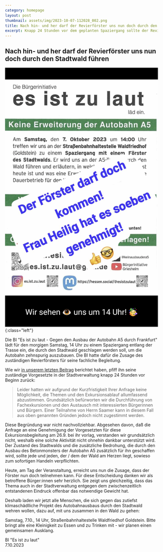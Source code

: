 ```yaml
---
category: homepage
layout: post
thumbnail: assets/img/2023-10-07-112028_002.png
title: Nach hin- und her darf der Revierförster uns nun doch durch den Stadtwald führen
excerpt: Knapp 24 Stunden vor dem geplanten Spaziergang sollte der Revierförster fern bleiben, nun darf er es doch.
---
```

## Nach hin- und her darf der Revierförster uns nun doch durch den Stadtwald führen

![Einladung Waldspaziergang](/assets/img/2023-10-07-112028_002.png){:class="left"}

Die BI "Es ist zu laut - Gegen den Ausbau der Autobahn A5 durch Frankfurt" lädt für den morgigen Samstag, 14 Uhr zu einem Spaziergang entlang der Trasse ein, die durch den Stadtwald geschlagen werden soll, um die Autobahn zehnspurig auszubauen. Die BI hatte dafür die Zusage des zuständigen Revierförsters für seine fachliche Begleitung.

Wie wir [in unserem letzten Beitrag](/2023/10/06/forster-darf-nicht-kommen.html) berichtet haben, pfiff ihn seine zuständige Vorgesetzte in der Stadtverwaltung knapp 24 Stunden vor Beginn zurück:

> Leider hatten wir aufgrund der Kurzfristigkeit Ihrer Anfrage keine Möglichkeit, die Themen und den Exkursionsablauf allumfassend abzustimmen. Grundsätzlich befürworten wir die Durchführung von Fachexkursionen und den Austausch mit interessierten Bürgerinnen und Bürgern. Einer Teilnahme von Herrn Saamer kann in diesem Fall aus oben genannten Gründen jedoch nicht zugestimmt werden.

Diese Begründung war nicht nachvollziehbar. Abgesehen davon, daß die Anfrage an eine Genehmigung der Vorgesetzten für diese Exkursionsbegleitung am 26.9. bei ihr vorlag, verstanden wir grundsätzlich nicht, weshalb eine solche Aktivität nicht ohnehin dankbar unterstützt wird. Der Zustand des Stadtwalds und die zusätzliche Bedrohung, die durch den Ausbau des Betonmonsters der Autobahn A5 zusätzlich für ihn geschaffen wird, sollte jede und jeden, der / dem der Wald am Herzen liegt, sowieso zum sofortigen Handeln verpflichten.

Heute, am Tag der Veranstaltung, erreicht uns nun die Zusage, dass der Förster nun doch teilnehmen kann. Für diese Entscheidung danken wir als betroffene Bürger:innen sehr herzlich. Sie zeigt uns gleichzeitig, dass das Thema auch in der Stadtverwaltung entgegen dem zwischenzeitlich entstandenen Eindruck offenbar das notwendige Gewicht hat.

Deshalb laden wir jetzt alle Menschen, die sich gegen das zutiefst klimaschädlliche Projekt des Autobahnausbaus durch den Stadtwald wehren wollen, dazu auf, mit uns zusammen in den Wald zu gehen:

Samstag, 7.10., 14 Uhr, Straßenbahnhaltestelle Waldfriedhof Goldstein.
Bitte bringt alle eine Kleinigkeit zu Essen und zu Trinken mit - wir planen einen gemeinsamen Ausklang.

BI "Es ist zu laut"<br>
7.10.2023
